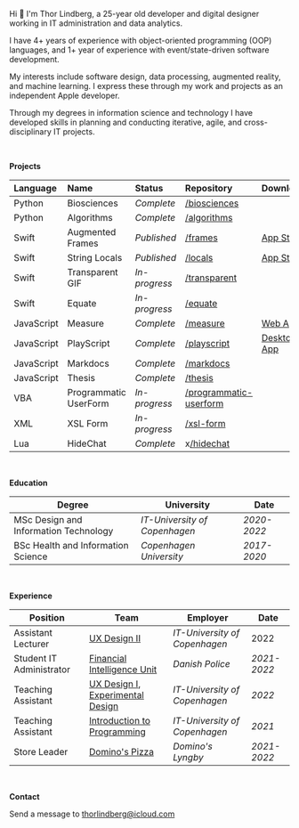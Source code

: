 Hi 👋 I'm Thor Lindberg, a 25-year old developer and digital designer working in IT administration and data analytics.

I have 4+ years of experience with object-oriented programming (OOP) languages, and 1+ year of experience with event/state-driven software development.

My interests include software design, data processing, augmented reality, and machine learning. I express these through my work and projects as an independent Apple developer.

Through my degrees in information science and technology I have developed skills in planning and conducting iterative, agile, and cross-disciplinary IT projects.

<br>

**Projects**

|Language|Name|Status|Repository|Download|
|:-|:-|:-|:-|:-|
|Python|Biosciences|*Complete*|[/biosciences](https://github.com/thorlindberg/biosciences)||
|Python|Algorithms|*Complete*|[/algorithms](https://github.com/thorlindberg/algorithms)||
|Swift|Augmented Frames|*Published*|[/frames](https://github.com/thorlindberg/frames)|[App Store](https://apps.apple.com/app/augmented-frames/id1566422188)|
|Swift|String Locals|*Published*|[/locals](https://github.com/thorlindberg/locals)|[App Store](https://apps.apple.com/app/string-locals/id1565563292)|
|Swift|Transparent GIF|*In-progress*|[/transparent](https://github.com/thorlindberg/transparent)||
|Swift|Equate|*In-progress*|[/equate](https://github.com/thorlindberg/equate)||
|JavaScript|Measure|*Complete*|[/measure](https://github.com/thorlindberg/measure)|[Web App](https://thorlindberg.github.io/measure/)|
|JavaScript|PlayScript|*Complete*|[/playscript](https://github.com/thorlindberg/playscript)|[Desktop App](https://thorlindberg.github.io/playscript/)|
|JavaScript|Markdocs|*Complete*|[/markdocs](https://github.com/thorlindberg/markdocs)||
|JavaScript|Thesis|*Complete*|[/thesis](https://github.com/thorlindberg/thesis)||
|VBA|Programmatic UserForm|*In-progress*|[/programmatic-userform](https://github.com/thorlindberg/programmatic-userform)||
|XML|XSL Form|*In-progress*|[/xsl-form](https://github.com/thorlindberg/xsl-form)||
|Lua|HideChat|*Complete*|x[/hidechat](https://github.com/thorlindberg/hidechat)||

<br>

**Education**

|Degree                               |University                   |Date       |
|-------------------------------------|-----------------------------|-----------|
|MSc Design and Information Technology|*IT-University of Copenhagen*|*2020-2022*|
|BSc Health and Information Science   |*Copenhagen University*      |*2017-2020*|

<br>

**Experience**

|Position                             |Team                         |Employer   |Date       |
|-------------------------------------|-----------------------------|-----------|-----------|
|Assistant Lecturer                   |[UX Design II](https://learnit.itu.dk/local/coursebase/view.php?ciid=1008 "https://learnit.itu.dk/local/coursebase/view.php?ciid=1008")|*IT-University of Copenhagen*|2022       |
|Student IT Administrator             |[Financial Intelligence Unit](https://hvidvask.dk/ "https://hvidvask.dk/")|*Danish Police*|*2021-2022*|
|Teaching Assistant                   |[UX Design I](https://learnit.itu.dk/local/coursebase/view.php?ciid=895 "https://learnit.itu.dk/local/coursebase/view.php?ciid=895"), [Experimental Design](https://learnit.itu.dk/local/coursebase/view.php?ciid=865 "https://learnit.itu.dk/local/coursebase/view.php?ciid=865")|*IT-University of Copenhagen*|*2022*     |
|Teaching Assistant                   |[Introduction to Programming](https://learnit.itu.dk/local/coursebase/view.php?ciid=735 "https://learnit.itu.dk/local/coursebase/view.php?ciid=735")|*IT-University of Copenhagen*|*2021*     |
|Store Leader                         |[Domino's Pizza](https://www.dominos.dk "https://www.dominos.dk")|*Domino's Lyngby*|*2021-2022*|

<br>

**Contact**

Send a message to [thorlindberg@icloud.com](mailto:thorlindberg@icloud.com "thorlindberg@icloud.com")
